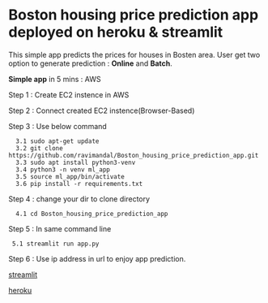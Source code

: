 # Boston housing price prediction app deployed on heroku & streamlit

 This simple app predicts the prices for houses in Bosten area. User get two option to generate prediction : **Online** and **Batch**.
 
**Simple app** in 5 mins : AWS

Step 1 : Create EC2 instence in AWS

Step 2 : Connect created EC2 instence(Browser-Based)

Step 3 : Use below command

      3.1 sudo apt-get update
      3.2 git clone https://github.com/ravimandal/Boston_housing_price_prediction_app.git
      3.3 sudo apt install python3-venv
      3.4 python3 -n venv ml_app
      3.5 source ml_app/bin/activate
      3.6 pip install -r requirements.txt

Step 4 : change your dir to clone directory 
      
      4.1 cd Boston_housing_price_prediction_app

Step 5 : In same command line
     
     5.1 streamlit run app.py
     
Step 6 : Use ip address in url to enjoy app prediction.

[streamlit](https://share.streamlit.io/ravimandal/boston_housing_price_prediction_app/main/app.py)

[heroku](https://bostonhouseprediction0.herokuapp.com/)

